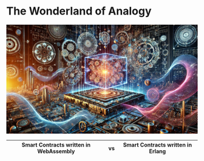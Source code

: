 # The Wonderland of Analogy

![The Wonderland of Analogy](./twoa.webp)

| Smart Contracts written in WebAssembly | vs | Smart Contracts written in Erlang |
|----------------------------------------|:--:|-----------------------------------|
